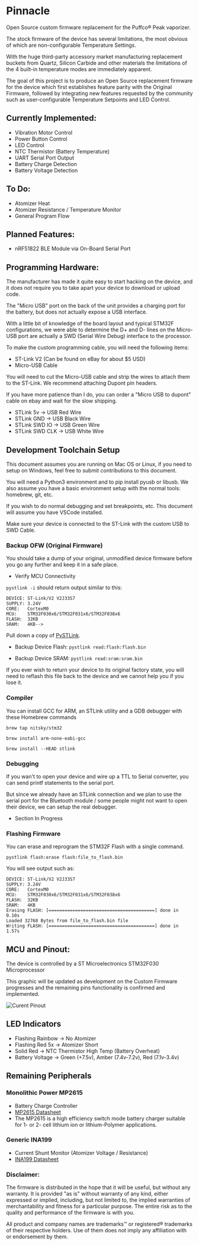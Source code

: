 # Pinnacle
Open Source custom firmware replacement for the Puffco® Peak vaporizer.

The stock firmware of the device has several limitations, the most obvious of which are non-configurable Temperature Settings.

With the huge third-party accessory market manufacturing replacement buckets from Quartz, Silicon Carbide and other materials the limitations of the 4 built-in temperature modes are immediately apparent.

The goal of this project is to produce an Open Source replacement firmware for the device which first establishes feature parity with the Original Firmware, followed by integrating new features requested by the community such as user-configurable Temperature Setpoints and LED Control.

## Currently Implemented:
- Vibration Motor Control
- Power Button Control
- LED Control
- NTC Thermistor (Battery Temperature)
- UART Serial Port Output
- Battery Charge Detection
- Battery Voltage Detection

## To Do:
- Atomizer Heat
- Atomizer Resistance / Temperature Monitor
- General Program Flow

## Planned Features:
- nRF51822 BLE Module via On-Board Serial Port

## Programming Hardware:
The manufacturer has made it quite easy to start hacking on the device, and it does not require you to take apart your device to download or upload code.

The "Micro USB" port on the back of the unit provides a charging port for the battery, but does not actually expose a USB interface.

With a little bit of knowledge of the board layout and typical STM32F configurations, we were able to determine the D+ and D- lines on the Micro-USB port are actually a SWD (Serial Wire Debug) interface to the processor.

To make the custom programming cable, you will need the following items:

- ST-Link V2 (Can be found on eBay for about $5 USD)
- Micro-USB Cable

You will need to cut the Micro-USB cable and strip the wires to attach them to the ST-Link. We recommend attaching Dupont pin headers.

If you have more patience than I do, you can order a "Micro USB to dupont" cable on ebay and wait for the slow shipping.

- STLink 5v -> USB Red Wire
- STLink GND -> USB Black Wire
- STLink SWD IO -> USB Green Wire
- STLink SWD CLK -> USB White Wire


## Development Toolchain Setup
This document assumes you are running on Mac OS or Linux, if you need to setup on Windows, feel free to submit contributions to this document.

You will need a Python3 environment and to pip install pyusb or libusb. We also assume you have a basic environment setup with the normal tools: homebrew, git, etc.

If you wish to do normal debugging and set breakpoints, etc. This document will assume you have VSCode installed.

Make sure your device is connected to the ST-Link with the custom USB to SWD Cable.

### Backup OFW (Original Firmware)
You should take a dump of your original, unmodified device firmware before you go any further and keep it in a safe place.

- Verify MCU Connectivity

`pystlink -i` should return output similar to this:

```
DEVICE: ST-Link/V2 V2J33S7
SUPPLY: 3.24V
CORE:   CortexM0
MCU:    STM32F030x6/STM32F031x6/STM32F038x6
FLASH:  32KB
SRAM:   4KB-->
```

Pull down a copy of [PySTLink](https://github.com/pavelrevak/pystlink.git).

- Backup Device Flash: `pystlink read:flash:flash.bin`

- Backup Device SRAM: `pystlink read:sram:sram.bin`

If you ever wish to return your device to its original factory state, you will need to reflash this file back to the device and we cannot help you if you lose it.

### Compiler

You can install GCC for ARM, an STLink utility and a GDB debugger with these Homebrew commands

`brew tap nitsky/stm32`

`brew install arm-none-eabi-gcc`

`brew install --HEAD stlink`

### Debugging

If you wan't to open your device and wire up a TTL to Serial converter, you can send printf statements to the serial port.

But since we already have an STLink connection and we plan to use the serial port for the Bluetooth module / some people might not want to open their device, we can setup the real debugger.

- Section In Progress

### Flashing Firmware

You can erase and reprogram the STM32F Flash with a single command.

`pystlink flash:erase flash:file_to_flash.bin`

You will see output such as:

```
DEVICE: ST-Link/V2 V2J33S7
SUPPLY: 3.24V
CORE:   CortexM0
MCU:    STM32F030x6/STM32F031x6/STM32F038x6
FLASH:  32KB
SRAM:   4KB
Erasing FLASH: [========================================] done in 0.10s
Loaded 32768 Bytes from file_to_flash.bin file
Writing FLASH: [========================================] done in 1.57s
```

## MCU and Pinout:
The device is controlled by a ST Microelectronics STM32F030 Microprocessor

This graphic will be updated as development on the Custom Firmware progresses and the remaining pins functionality is confirmed and implemented.

![Curent Pinout](stm32f_pinout.png)

## LED Indicators
- Flashing Rainbow -> No Atomizer
- Flashing Red 5x -> Atomizer Short
- Solid Red -> NTC Thermistor High Temp (Battery Overheat)
- Battery Voltage -> Green (+7.5v), Amber (7.4v-7.2v), Red (7.1v-3.4v)

## Remaining Peripherals


### Monolithic Power MP2615
- Battery Charge Controller
- [MP2615 Datasheet](https://www.monolithicpower.com/en/documentview/productdocument/index/doc_url/L20vcC9tcDI2MTVfcjEuMDEucGRm/release_date/MjAxNC0wMS0yNiAwMDowMDowMA%3D%3D/)
- The MP2615 is a high efficiency switch mode
battery charger suitable for 1- or 2- cell lithium ion or lithium-Polymer applications. 

### Generic INA199
- Current Shunt Monitor (Atomizer Voltage / Resistance)
- [INA199 Datasheet](http://www.ti.com/lit/ds/symlink/ina199.pdf)



### Disclaimer:
The firmware is distributed in the hope that it will be useful, but without any warranty. It is provided "as is" without warranty of any kind, either expressed or implied, including, but not limited to, the implied warranties of merchantability and fitness for a particular purpose. The entire risk as to the quality and performance of the firmware is with you.

All product and company names are trademarks™ or registered® trademarks of their respective holders. Use of them does not imply any affiliation with or endorsement by them.
